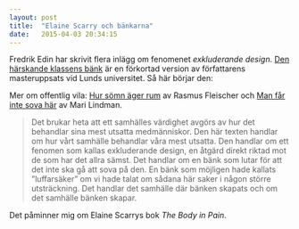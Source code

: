 ```yaml
---
layout: post
title:  "Elaine Scarry och bänkarna"
date:   2015-04-03 20:34:15
---
```


Fredrik Edin har skrivit flera inlägg om fenomenet <i>exkluderande
design</i>.  [Den härskande klassens bänk][ed-hk] är en förkortad
version av författarens masteruppsats vid Lunds universitet. Så här
börjar den:

[ed-sc]: https://fredrikedin.wordpress.com/2015/04/02/exkluderande-design-stockholms-centralstation/
[ed-hk]: https://fredrikedin.wordpress.com/2014/09/30/den-harskande-klassens-bank/
[ed-ls]: https://fredrikedin.wordpress.com/2013/11/29/den-luffarsakra-banken/

<aside><p>Mer om offentlig vila: <a
href="http://copyriot.se/2009/12/04/hur-somn-ager-rum/">Hur sömn äger
rum</a> av Rasmus Fleischer och <a
href="http://hbl.fi/kultur/2010-05-11/man-far-inte-sova-har">Man får
inte sova här</a> av Mari Lindman.</p></aside>

> Det brukar heta att ett samhälles värdighet avgörs av hur det
behandlar sina mest utsatta medmänniskor. Den här texten handlar om
hur vårt samhälle behandlar våra mest utsatta. Den handlar om ett
fenomen som kallas exkluderande design, en åtgärd direkt riktad mot de
som har det allra sämst. Det handlar om en bänk som lutar för att det
inte ska gå att sova på den. En bänk som möjligen hade kallats
”luffarsäker” om vi hade talat om sådana här saker i någon större
utsträckning. Det handlar det samhälle där bänken skapats och om det
samhälle bänken skapar.

Det påminner mig om Elaine Scarrys bok <i>The Body in Pain</i>.
